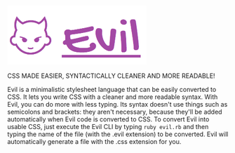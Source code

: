 <img src="./evil-logo.png">

CSS MADE EASIER, SYNTACTICALLY CLEANER AND MORE READABLE!

Evil is a minimalistic stylesheet language that can be easily converted to CSS. It lets you write CSS with a cleaner and more readable syntax. With Evil, you can do more with less typing. Its syntax doesn't use things such as semicolons and brackets: they aren't necessary, because they'll be added automatically when Evil code is converted to CSS. To convert Evil into usable CSS, just execute the Evil CLI by typing `ruby evil.rb` and then typing the name of the file (with the .evil extension) to be converted. Evil will automatically generate a file with the .css extension for you.

